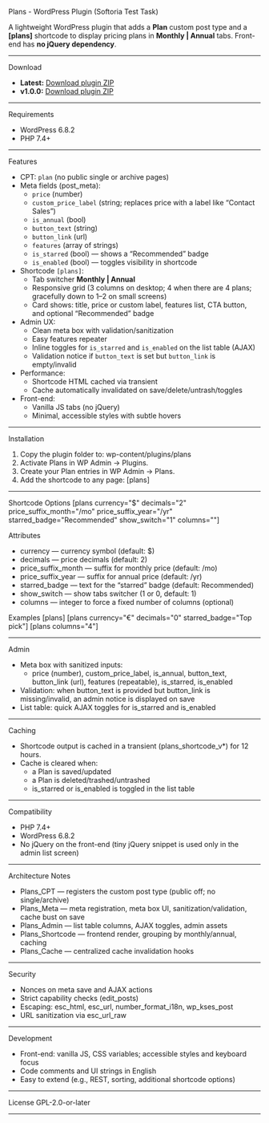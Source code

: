 Plans - WordPress Plugin (Softoria Test Task)

A lightweight WordPress plugin that adds a **Plan** custom post type and a **[plans]** shortcode to display pricing plans in **Monthly | Annual** tabs. Front-end has **no jQuery dependency**.

---

Download
- **Latest:** [Download plugin ZIP](https://github.com/end0rf1n/softoria-plans/releases/latest/download/plans.zip)
- **v1.0.0:** [Download plugin ZIP](https://github.com/end0rf1n/softoria-plans/releases/download/v1.0.0/plans.zip)

---

Requirements
- WordPress 6.8.2
- PHP 7.4+

---

Features
- CPT: `plan` (no public single or archive pages)
- Meta fields (post_meta):
  - `price` (number)
  - `custom_price_label` (string; replaces price with a label like “Contact Sales”)
  - `is_annual` (bool)
  - `button_text` (string)
  - `button_link` (url)
  - `features` (array of strings)
  - `is_starred` (bool) — shows a “Recommended” badge
  - `is_enabled` (bool) — toggles visibility in shortcode
- Shortcode `[plans]`:
  - Tab switcher **Monthly | Annual**
  - Responsive grid (3 columns on desktop; 4 when there are 4 plans; gracefully down to 1–2 on small screens)
  - Card shows: title, price or custom label, features list, CTA button, and optional “Recommended” badge
- Admin UX:
  - Clean meta box with validation/sanitization
  - Easy features repeater
  - Inline toggles for `is_starred` and `is_enabled` on the list table (AJAX)
  - Validation notice if `button_text` is set but `button_link` is empty/invalid
- Performance:
  - Shortcode HTML cached via transient
  - Cache automatically invalidated on save/delete/untrash/toggles
- Front-end:
  - Vanilla JS tabs (no jQuery)
  - Minimal, accessible styles with subtle hovers

---

Installation
1. Copy the plugin folder to:
   wp-content/plugins/plans
2. Activate Plans in WP Admin → Plugins.
3. Create your Plan entries in WP Admin → Plans.
4. Add the shortcode to any page:
   [plans]

---

Shortcode Options
[plans currency="$" decimals="2" price_suffix_month="/mo" price_suffix_year="/yr" starred_badge="Recommended" show_switch="1" columns=""]

Attributes
- currency — currency symbol (default: $)
- decimals — price decimals (default: 2)
- price_suffix_month — suffix for monthly price (default: /mo)
- price_suffix_year — suffix for annual price (default: /yr)
- starred_badge — text for the “starred” badge (default: Recommended)
- show_switch — show tabs switcher (1 or 0, default: 1)
- columns — integer to force a fixed number of columns (optional)

Examples
[plans]
[plans currency="€" decimals="0" starred_badge="Top pick"]
[plans columns="4"]

---

Admin
- Meta box with sanitized inputs:
  - price (number), custom_price_label, is_annual, button_text, button_link (url), features (repeatable), is_starred, is_enabled
- Validation: when button_text is provided but button_link is missing/invalid, an admin notice is displayed on save
- List table: quick AJAX toggles for is_starred and is_enabled

---

Caching
- Shortcode output is cached in a transient (plans_shortcode_v*) for 12 hours.
- Cache is cleared when:
  - a Plan is saved/updated
  - a Plan is deleted/trashed/untrashed
  - is_starred or is_enabled is toggled in the list table

---

Compatibility
- PHP 7.4+
- WordPress 6.8.2
- No jQuery on the front-end (tiny jQuery snippet is used only in the admin list screen)

---

Architecture Notes
- Plans_CPT — registers the custom post type (public off; no single/archive)
- Plans_Meta — meta registration, meta box UI, sanitization/validation, cache bust on save
- Plans_Admin — list table columns, AJAX toggles, admin assets
- Plans_Shortcode — frontend render, grouping by monthly/annual, caching
- Plans_Cache — centralized cache invalidation hooks

---

Security
- Nonces on meta save and AJAX actions
- Strict capability checks (edit_posts)
- Escaping: esc_html, esc_url, number_format_i18n, wp_kses_post
- URL sanitization via esc_url_raw

---

Development
- Front-end: vanilla JS, CSS variables; accessible styles and keyboard focus
- Code comments and UI strings in English
- Easy to extend (e.g., REST, sorting, additional shortcode options)

---

License
GPL-2.0-or-later

---
